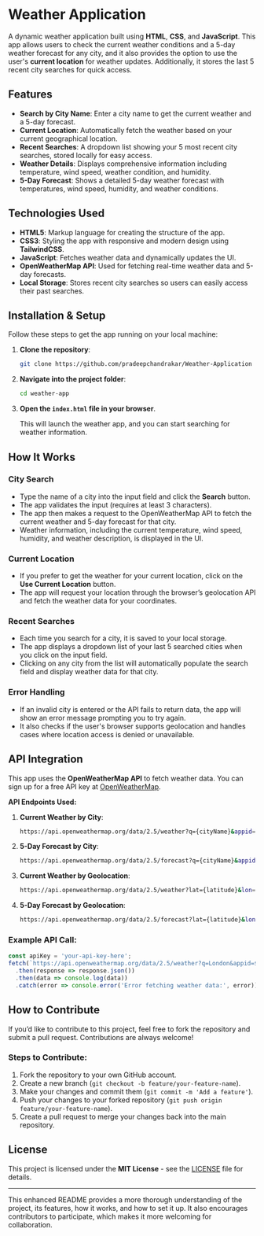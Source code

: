 

# Weather Application

A dynamic weather application built using **HTML**, **CSS**, and **JavaScript**. This app allows users to check the current weather conditions and a 5-day weather forecast for any city, and it also provides the option to use the user's **current location** for weather updates. Additionally, it stores the last 5 recent city searches for quick access.

## Features

- **Search by City Name**: Enter a city name to get the current weather and a 5-day forecast.
- **Current Location**: Automatically fetch the weather based on your current geographical location.
- **Recent Searches**: A dropdown list showing your 5 most recent city searches, stored locally for easy access.
- **Weather Details**: Displays comprehensive information including temperature, wind speed, weather condition, and humidity.
- **5-Day Forecast**: Shows a detailed 5-day weather forecast with temperatures, wind speed, humidity, and weather conditions.



## Technologies Used

- **HTML5**: Markup language for creating the structure of the app.
- **CSS3**: Styling the app with responsive and modern design using **TailwindCSS**.
- **JavaScript**: Fetches weather data and dynamically updates the UI.
- **OpenWeatherMap API**: Used for fetching real-time weather data and 5-day forecasts.
- **Local Storage**: Stores recent city searches so users can easily access their past searches.

## Installation & Setup

Follow these steps to get the app running on your local machine:

1. **Clone the repository**:
   ```bash
   git clone https://github.com/pradeepchandrakar/Weather-Application
   ```
   
2. **Navigate into the project folder**:
   ```bash
   cd weather-app
   ```

3. **Open the `index.html` file in your browser**.

   This will launch the weather app, and you can start searching for weather information.

## How It Works

### City Search

- Type the name of a city into the input field and click the **Search** button.
- The app validates the input (requires at least 3 characters).
- The app then makes a request to the OpenWeatherMap API to fetch the current weather and 5-day forecast for that city.
- Weather information, including the current temperature, wind speed, humidity, and weather description, is displayed in the UI.

### Current Location

- If you prefer to get the weather for your current location, click on the **Use Current Location** button.
- The app will request your location through the browser’s geolocation API and fetch the weather data for your coordinates.
  
### Recent Searches

- Each time you search for a city, it is saved to your local storage.
- The app displays a dropdown list of your last 5 searched cities when you click on the input field.
- Clicking on any city from the list will automatically populate the search field and display weather data for that city.

### Error Handling

- If an invalid city is entered or the API fails to return data, the app will show an error message prompting you to try again.
- It also checks if the user's browser supports geolocation and handles cases where location access is denied or unavailable.

## API Integration

This app uses the **OpenWeatherMap API** to fetch weather data. You can sign up for a free API key at [OpenWeatherMap](https://openweathermap.org/api).

**API Endpoints Used:**

1. **Current Weather by City**:
   ```bash
   https://api.openweathermap.org/data/2.5/weather?q={cityName}&appid={apiKey}
   ```

2. **5-Day Forecast by City**:
   ```bash
   https://api.openweathermap.org/data/2.5/forecast?q={cityName}&appid={apiKey}
   ```

3. **Current Weather by Geolocation**:
   ```bash
   https://api.openweathermap.org/data/2.5/weather?lat={latitude}&lon={longitude}&appid={apiKey}
   ```

4. **5-Day Forecast by Geolocation**:
   ```bash
   https://api.openweathermap.org/data/2.5/forecast?lat={latitude}&lon={longitude}&appid={apiKey}
   ```

### Example API Call:
```javascript
const apiKey = 'your-api-key-here';
fetch(`https://api.openweathermap.org/data/2.5/weather?q=London&appid=${apiKey}`)
  .then(response => response.json())
  .then(data => console.log(data))
  .catch(error => console.error('Error fetching weather data:', error));
```

## How to Contribute

If you’d like to contribute to this project, feel free to fork the repository and submit a pull request. Contributions are always welcome!

### Steps to Contribute:
1. Fork the repository to your own GitHub account.
2. Create a new branch (`git checkout -b feature/your-feature-name`).
3. Make your changes and commit them (`git commit -m 'Add a feature'`).
4. Push your changes to your forked repository (`git push origin feature/your-feature-name`).
5. Create a pull request to merge your changes back into the main repository.

## License

This project is licensed under the **MIT License** - see the [LICENSE](LICENSE) file for details.

---

This enhanced README provides a more thorough understanding of the project, its features, how it works, and how to set it up. It also encourages contributors to participate, which makes it more welcoming for collaboration.